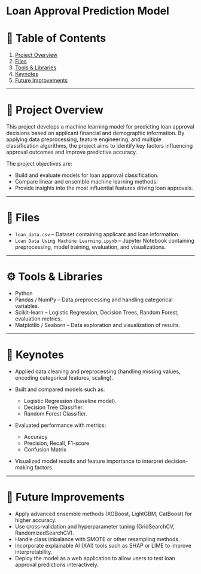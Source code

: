 # Loan Approval Prediction Model


# 📃 Table of Contents

1. [Project Overview](#-project-overview)
2. [Files](#-files)
3. [Tools & Libraries](#-tools--libraries)
4. [Keynotes](#-keynotes)
5. [Future Improvements](#-future-improvements)

---

# 📘 Project Overview

This project develops a machine learning model for predicting loan approval decisions based on applicant financial and demographic information. By applying data preprocessing, feature engineering, and multiple classification algorithms, the project aims to identify key factors influencing approval outcomes and improve predictive accuracy.

The project objectives are:
- Build and evaluate models for loan approval classification.
- Compare linear and ensemble machine learning methods.
- Provide insights into the most influential features driving loan approvals.

---

# 📂 Files

- `loan_data.csv` – Dataset containing applicant and loan information.
- `Loan Data Using Machine Learning.ipynb` – Jupyter Notebook containing preprocessing, model training, evaluation, and visualizations.

---

# ⚙️ Tools & Libraries

- Python
- Pandas / NumPy – Data preprocessing and handling categorical variables.
- Scikit-learn – Logistic Regression, Decision Trees, Random Forest, evaluation metrics.
- Matplotlib / Seaborn – Data exploration and visualization of results.

---

# 📝 Keynotes

- Applied data cleaning and preprocessing (handling missing values, encoding categorical features, scaling).

- Built and compared models such as:
  - Logistic Regression (baseline model).
  - Decision Tree Classifier.
  - Random Forest Classifier.

- Evaluated performance with metrics:
  - Accuracy
  - Precision, Recall, F1-score
  - Confusion Matrix

- Visualized model results and feature importance to interpret decision-making factors.

---

# 🚀 Future Improvements

- Apply advanced ensemble methods (XGBoost, LightGBM, CatBoost) for higher accuracy.
- Use cross-validation and hyperparameter tuning (GridSearchCV, RandomizedSearchCV).
- Handle class imbalance with SMOTE or other resampling methods.
- Incorporate explainable AI (XAI) tools such as SHAP or LIME to improve interpretability.
- Deploy the model as a web application to allow users to test loan approval predictions interactively.
